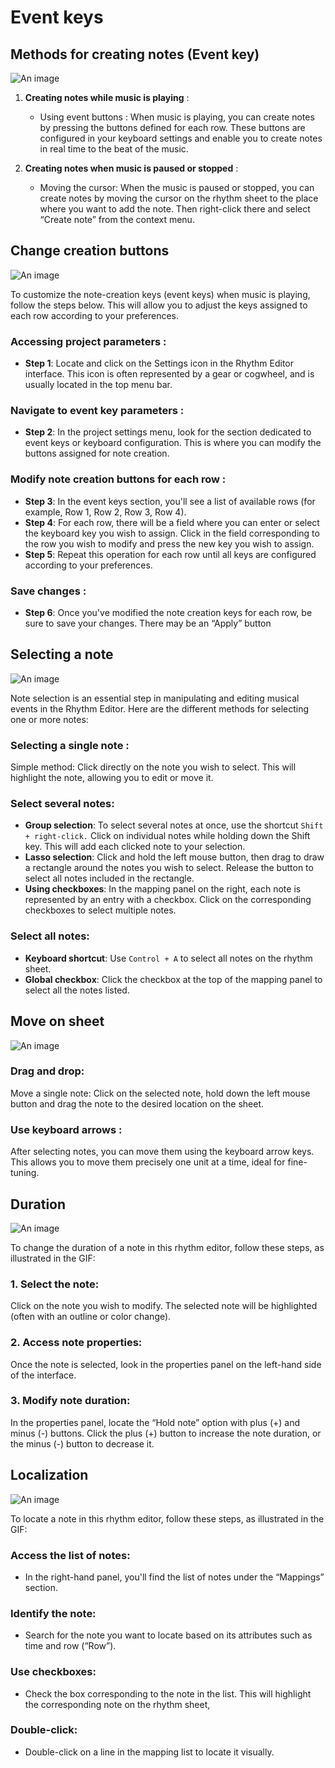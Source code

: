 # Event keys 

## Methods for creating notes (Event key)

![An image](video\Notes\CreateNote.gif)

1. **Creating notes while music is playing** :

    - Using event buttons : When music is playing, you can create notes by pressing the buttons defined for each row. These buttons are configured in your keyboard settings and enable you to create notes in real time to the beat of the music.

2. **Creating notes when music is paused or stopped** :

    - Moving the cursor: When the music is paused or stopped, you can create notes by moving the cursor on the rhythm sheet to the place where you want to add the note. Then right-click there and select “Create note” from the context menu.

## Change creation buttons

![An image](video\Notes\change_key.gif)

To customize the note-creation keys (event keys) when music is playing, follow the steps below. This will allow you to adjust the keys assigned to each row according to your preferences.

### Accessing project parameters :

- **Step 1**: Locate and click on the Settings icon in the Rhythm Editor interface. This icon is often represented by a gear or cogwheel, and is usually located in the top menu bar.

### Navigate to event key parameters :

- **Step 2**: In the project settings menu, look for the section dedicated to event keys or keyboard configuration. This is where you can modify the buttons assigned for note creation.

### Modify note creation buttons for each row :

- **Step 3**: In the event keys section, you'll see a list of available rows (for example, Row 1, Row 2, Row 3, Row 4).
- **Step 4**: For each row, there will be a field where you can enter or select the keyboard key you wish to assign. Click in the field corresponding to the row you wish to modify and press the new key you wish to assign.
- **Step 5**: Repeat this operation for each row until all keys are configured according to your preferences.

### Save changes :

- **Step 6**: Once you've modified the note creation keys for each row, be sure to save your changes. There may be an “Apply” button



## Selecting a note 

![An image](video\Notes\select_note.gif)

Note selection is an essential step in manipulating and editing musical events in the Rhythm Editor. Here are the different methods for selecting one or more notes:

### Selecting a single note :

Simple method: Click directly on the note you wish to select. This will highlight the note, allowing you to edit or move it.

### Select several notes:

- **Group selection**: To select several notes at once, use the shortcut `Shift + right-click.` Click on individual notes while holding down the Shift key. This will add each clicked note to your selection.
- **Lasso selection**: Click and hold the left mouse button, then drag to draw a rectangle around the notes you wish to select. Release the button to select all notes included in the rectangle.
- **Using checkboxes**: In the mapping panel on the right, each note is represented by an entry with a checkbox. Click on the corresponding checkboxes to select multiple notes.

### Select all notes:

- **Keyboard shortcut**: Use `Control + A` to select all notes on the rhythm sheet.
- **Global checkbox**: Click the checkbox at the top of the mapping panel to select all the notes listed.

## Move on sheet

![An image](video\Notes\move_key.gif)

### Drag and drop:

Move a single note: Click on the selected note, hold down the left mouse button and drag the note to the desired location on the sheet.

### Use keyboard arrows :

After selecting notes, you can move them using the keyboard arrow keys. This allows you to move them precisely one unit at a time, ideal for fine-tuning.

## Duration

![An image](video\Notes\edit_duration.gif)

To change the duration of a note in this rhythm editor, follow these steps, as illustrated in the GIF:

### 1. Select the note:

Click on the note you wish to modify. The selected note will be highlighted (often with an outline or color change).

### 2. Access note properties:

Once the note is selected, look in the properties panel on the left-hand side of the interface.

### 3. Modify note duration:

In the properties panel, locate the “Hold note” option with plus (+) and minus (-) buttons.
Click the plus (+) button to increase the note duration, or the minus (-) button to decrease it.

## Localization

![An image](video\Notes\Localisation.gif)

To locate a note in this rhythm editor, follow these steps, as illustrated in the GIF:

### Access the list of notes:

- In the right-hand panel, you'll find the list of notes under the “Mappings” section.

### Identify the note:

- Search for the note you want to locate based on its attributes such as time and row (“Row”).

### Use checkboxes:

- Check the box corresponding to the note in the list. This will highlight the corresponding note on the rhythm sheet, 

### Double-click:

- Double-click on a line in the mapping list to locate it visually.
